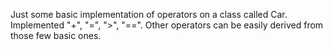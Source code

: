 Just some basic implementation of operators on a class called Car.
Implemented "+", "=", ">", "==".
Other operators can be easily derived from those few basic ones.
